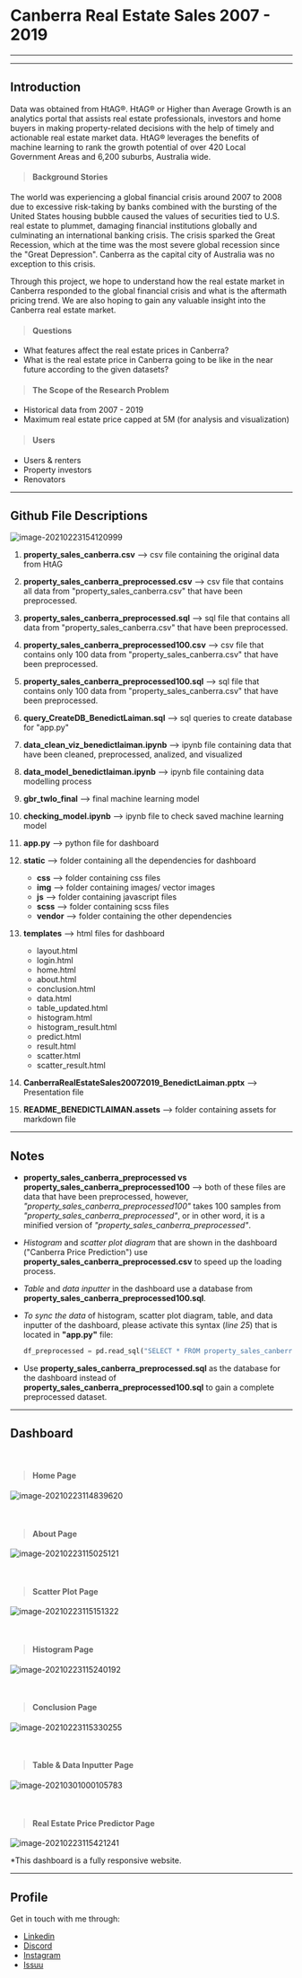 # Canberra Real Estate Sales 2007 - 2019

<hr/>

<hr/>

## Introduction

Data was obtained from HtAG®. HtAG® or Higher than Average Growth is an analytics portal that assists real estate professionals, investors and home buyers in making property-related decisions with the help of timely and actionable real estate market data. HtAG® leverages the benefits of machine learning to rank the growth potential of over 420 Local Government Areas and 6,200 suburbs, Australia wide.



> #### Background Stories

The world was experiencing a global financial crisis around 2007 to 2008 due to excessive risk-taking by banks combined with the bursting of the United States housing bubble caused the values of securities tied to U.S. real estate to plummet, damaging financial institutions globally and culminating an international banking crisis. The crisis sparked the Great Recession, which at the time was the most severe global recession since the "Great Depression". Canberra as the capital city of Australia was no exception to this crisis.

Through this project, we hope to understand how the real estate market in Canberra responded to the global financial crisis and what is the aftermath pricing trend. We are also hoping to gain any valuable insight into the Canberra real estate market.



> #### Questions

- What features affect the real estate prices in Canberra?
- What is the real estate price in Canberra going to be like in the near future according to the given datasets?



> #### The Scope of the Research Problem

- Historical data from 2007 - 2019
- Maximum real estate price capped at 5M (for analysis and visualization)



> #### Users

- Users & renters
- Property investors
- Renovators

<hr/>

## Github File Descriptions

![image-20210223154120999](README_BENEDICTLAIMAN.assets/image-20210223154120999.png)

1. __property_sales_canberra.csv__ --> csv file containing the original data from HtAG

2. **property_sales_canberra_preprocessed.csv** --> csv file that contains all data from "property_sales_canberra.csv" that have been preprocessed. 

3. **property_sales_canberra_preprocessed.sql**  --> sql file that contains all data from "property_sales_canberra.csv" that have been preprocessed. 

4. **property_sales_canberra_preprocessed100.csv**  --> csv file that contains only 100 data from "property_sales_canberra.csv" that have been preprocessed. 

5. **property_sales_canberra_preprocessed100.sql** --> sql file that contains only 100 data from "property_sales_canberra.csv" that have been preprocessed. 

6. **query_CreateDB_BenedictLaiman.sql** --> sql queries to create database for "app.py"

7. **data_clean_viz_benedictlaiman.ipynb** --> ipynb file containing data that have been cleaned, preprocessed, analized, and visualized

8. **data_model_benedictlaiman.ipynb** --> ipynb file containing data modelling process

9. **gbr_twlo_final** --> final machine learning model

10. **checking_model.ipynb** --> ipynb file to check saved machine learning model

11. **app.py** --> python file for dashboard

12. **static** --> folder containing all the dependencies for dashboard

    - **css** --> folder containing css files
    - **img** --> folder containing images/ vector images
    - **js** --> folder containing javascript files
    - **scss**  --> folder containing scss files
    - **vendor** --> folder containing the other dependencies

13. **templates** --> html files for dashboard

    - layout.html
    - login.html
    - home.html
    - about.html
    - conclusion.html
    - data.html
    - table_updated.html
    - histogram.html
    - histogram_result.html
    - predict.html
    - result.html
    - scatter.html
    - scatter_result.html


14. **CanberraRealEstateSales20072019_BenedictLaiman.pptx** --> Presentation file

15. **README_BENEDICTLAIMAN.assets** --> folder containing assets for markdown file

    

<hr/>

## Notes

- **property_sales_canberra_preprocessed vs property_sales_canberra_preprocessed100** --> both of these files are data that have been preprocessed, however, *"property_sales_canberra_preprocessed100"* takes 100 samples from *"property_sales_canberra_preprocessed"*, or in other word, it is a minified version of *"property_sales_canberra_preprocessed"*.

- *Histogram* and *scatter plot diagram* that are shown in the dashboard ("Canberra Price Prediction") use **property_sales_canberra_preprocessed.csv** to speed up the loading process.

- *Table* and *data inputter* in the dashboard use a database from **property_sales_canberra_preprocessed100.sql**.

- *To sync the data* of histogram, scatter plot diagram, table, and data inputter of the dashboard, please activate this syntax (*line 25*) that is located in **"app.py"** file:

  ```python
  df_preprocessed = pd.read_sql("SELECT * FROM property_sales_canberra_preprocessed100.mytable", dbConnection)
  ```

- Use **property_sales_canberra_preprocessed.sql** as the database for the dashboard instead of **property_sales_canberra_preprocessed100.sql** to gain a complete preprocessed dataset.

<hr/>

## Dashboard

<br>

> #### Home Page

![image-20210223114839620](README_BENEDICTLAIMAN.assets/image-20210223114839620.png)

<br>

> #### About Page

![image-20210223115025121](README_BENEDICTLAIMAN.assets/image-20210223115025121.png)

<br>

> #### Scatter Plot Page

![image-20210223115151322](README_BENEDICTLAIMAN.assets/image-20210223115151322.png)

<br>

> #### Histogram Page

![image-20210223115240192](README_BENEDICTLAIMAN.assets/image-20210223115240192.png)

<br>

> #### Conclusion Page

![image-20210223115330255](README_BENEDICTLAIMAN.assets/image-20210223115330255.png)

<br>

> #### Table & Data Inputter Page

![image-20210301000105783](README_BENEDICTLAIMAN.assets/image-20210301000105783.png)

<br>

> #### Real Estate Price Predictor Page

![image-20210223115421241](README_BENEDICTLAIMAN.assets/image-20210223115421241.png)

*This dashboard is a fully responsive website.

<hr/>

## Profile

Get in touch with me through:

- [Linkedin](https://www.linkedin.com/in/benedict-laiman-60401319a/)
- [Discord](https://discordapp.com/users/525654231940857867/)
- [Instagram](https://www.instagram.com/benedictlaiman/)
- [Issuu](https://issuu.com/benedictlaiman/)



